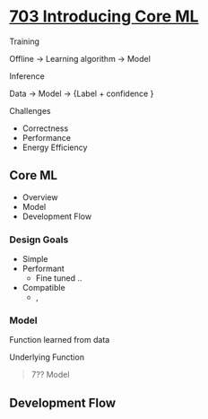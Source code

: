 
# [703 Introducing Core ML](https://developer.apple.com/videos/play/wwdc2017/703/)


Training

Offline -> Learning algorithm -> Model

Inference

Data -> Model -> {Label + confidence }

Challenges

* Correctness
* Performance
* Energy Efficiency


## Core ML

* Overview
* Model
* Development Flow

### Design Goals

* Simple
* Performant
  * Fine tuned ..
* Compatible
  * ,

### Model

Function learned from data

Underlying Function

> 7?? Model

## Development Flow
